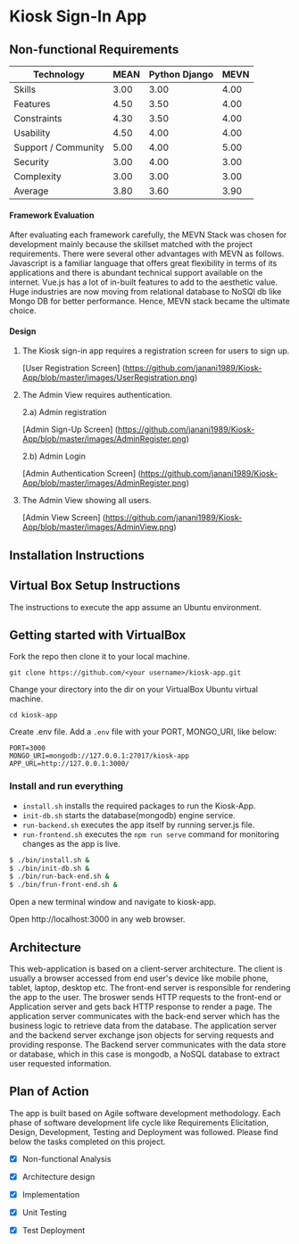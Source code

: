 # Kiosk Sign-In App

## Non-functional Requirements

Technology | MEAN | Python Django | MEVN 
--- | --- | --- | --- 
Skills | 3.00 |  3.00 | 4.00
Features | 4.50 | 3.50 | 4.00
Constraints | 4.30 | 3.50 | 4.00
Usability | 4.50 | 4.00 | 4.00
Support / Community | 5.00 | 4.00 | 5.00
Security | 3.00 | 4.00 | 3.00
Complexity | 3.00  | 3.00 | 3.00
Average | 3.80 | 3.60 | 3.90

#### Framework Evaluation

After evaluating each framework carefully, the MEVN Stack was chosen for development mainly because the skillset matched with the project requirements. There were several other advantages with MEVN as follows. Javascript is a familiar language that offers great flexibility in terms of its applications and there is abundant technical support available on the internet. Vue.js has a lot of in-built features to add to the aesthetic value. Huge industries are now moving from relational database to NoSQl db like Mongo DB for better performance. Hence, MEVN stack became the ultimate choice.

#### Design

1. The Kiosk sign-in app requires a registration screen for users to sign up.

    [User Registration Screen] (https://github.com/janani1989/Kiosk-App/blob/master/images/UserRegistration.png)

2. The Admin View requires authentication.

    2.a) Admin registration

    [Admin Sign-Up Screen] (https://github.com/janani1989/Kiosk-App/blob/master/images/AdminRegister.png)

    2.b) Admin Login

    [Admin Authentication Screen] (https://github.com/janani1989/Kiosk-App/blob/master/images/AdminRegister.png)

3. The Admin View showing all users.

    [Admin View Screen] (https://github.com/janani1989/Kiosk-App/blob/master/images/AdminView.png)


## Installation Instructions

## Virtual Box Setup Instructions
The instructions to execute the app assume an Ubuntu environment.

## Getting started with VirtualBox
Fork the repo then clone it to your local machine.
```
git clone https://github.com/<your username>/kiosk-app.git
```

Change your directory into the dir on your VirtualBox Ubuntu virtual machine.  
```
cd kiosk-app
```

Create .env file. Add a `.env` file with your PORT, MONGO_URI, like below:

```
PORT=3000
MONGO_URI=mongodb://127.0.0.1:27017/kiosk-app
APP_URL=http://127.0.0.1:3000/
```


### Install and run everything

- `install.sh` installs the required packages to run the Kiosk-App.
- `init-db.sh` starts the database(mongodb) engine service.
- `run-backend.sh` executes the app itself by running server.js file.
- `run-frontend.sh` executes the `npm run serve` command for monitoring changes as the app is live.

```bash
$ ./bin/install.sh &
$ ./bin/init-db.sh &
$ ./bin/run-back-end.sh &
$ ./bin/frun-front-end.sh &
```


Open a new terminal window and navigate to kiosk-app.  

Open http://localhost:3000 in any web browser.

## Architecture

This web-application is based on a client-server architecture. The client is usually a browser accessed from end user's device like mobile phone, tablet, laptop, desktop etc.
The front-end server is responsible for rendering the app to the user. The broswer sends HTTP requests to the front-end or Application server and gets back HTTP response to render a page.
The application server communicates with the back-end server which has the business logic to retrieve data from the database. The application server and the backend server exchange json objects for serving requests and providing response. The Backend server communicates with the data store or database, which in this case is mongodb, a NoSQL database to extract user requested information.

## Plan of Action

The app is built based on Agile software development methodology. Each phase of software development life cycle like Requirements Elicitation, Design, Development, Testing and Deployment was followed. Please find below the tasks completed on this project.

- [x]   Non-functional Analysis
- [x]   Architecture design
- [x]   Implementation
- [x]   Unit Testing
- [x]   Test Deployment

